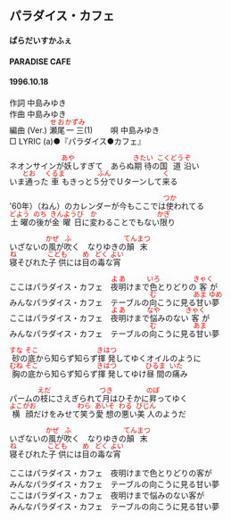 <style type="text/css">
	ruby{
	    ruby-position: over;
	}
	ruby > rt{font-size: 12px;color:red;}
	p{font:16px;font-size: '楷体'}
</style>
## パラダイス・カフェ
#### ぱらだいすかふぇ
#### PARADISE CAFE
#### 1996.10.18


作詞     中島みゆき　　　　　   
作曲      中島みゆき  　　　   
編曲 (Ver.) <ruby><rb>瀬尾</rb><rp>(</rp><rt>せお</rt><rp>)</rp></ruby><ruby><rb>一三</rb><rp>(</rp><rt>かずみ</rt><rp>)</rp></ruby>(1)　　
唄     中島みゆき    
□ LYRIC (a)●『パラダイス●カフェ』      
   
   
ネオンサインが<ruby><rb>妖</rb><rp>(</rp><rt>あや</rt><rp>)</rp></ruby>しすぎて　あらぬ<ruby><rb>期待</rb><rp>(</rp><rt>きたい</rt><rp>)</rp></ruby>の<ruby><rb>国道</rb><rp>(</rp><rt>こくどう</rt><rp>)</rp></ruby><ruby><rb>沿</rb><rp>(</rp><rt>ぞ</rt><rp>)</rp></ruby>い   
いま<ruby><rb>通</rb><rp>(</rp><rt>とお</rt><rp>)</rp></ruby>った<ruby><rb>車</rb><rp>(</rp><rt>くるま</rt><rp>)</rp></ruby>もきっと５<ruby><rb>分</rb><rp>(</rp><rt>ふん</rt><rp>)</rp></ruby>でＵターンして<ruby><rb>来</rb><rp>(</rp><rt>く</rt><rp>)</rp></ruby>る   
   
'60年）（ねん）のカレンダーが今もここでは<ruby><rb>使</rb><rp>(</rp><rt>つか</rt><rp>)</rp></ruby>われてる   
<ruby><rb>土曜</rb><rp>(</rp><rt>どよう</rt><rp>)</rp></ruby>の<ruby><rb>後</rb><rp>(</rp><rt>のち</rt><rp>)</rp></ruby>が<ruby><rb>金曜日</rb><rp>(</rp><rt>きんようび</rt><rp>)</rp></ruby>に<ruby><rb>変</rb><rp>(</rp><rt>か</rt><rp>)</rp></ruby>わることでもない<ruby><rb>限</rb><rp>(</rp><rt>かぎ</rt><rp>)</rp></ruby>り   
   
いざないの<ruby><rb>風</rb><rp>(</rp><rt>かぜ</rt><rp>)</rp></ruby>が<ruby><rb>吹</rb><rp>(</rp><rt>ふ</rt><rp>)</rp></ruby>く　なりゆきの<ruby><rb>顛末</rb><rp>(</rp><rt>てんまつ</rt><rp>)</rp></ruby>   
<ruby><rb>寝</rb><rp>(</rp><rt>ね</rt><rp>)</rp></ruby>そびれた<ruby><rb>子供</rb><rp>(</rp><rt>こども</rt><rp>)</rp></ruby>には<ruby><rb>目</rb><rp>(</rp><rt>め</rt><rp>)</rp></ruby>の<ruby><rb>毒</rb><rp>(</rp><rt>どく</rt><rp>)</rp></ruby>な<ruby><rb>宵</rb><rp>(</rp><rt>よい</rt><rp>)</rp></ruby>   
   
ここはパラダイス・カフェ　<ruby><rb>夜明</rb><rp>(</rp><rt>よあ</rt><rp>)</rp></ruby>けまで<ruby><rb>色</rb><rp>(</rp><rt>いろ</rt><rp>)</rp></ruby>とりどりの<ruby><rb>客</rb><rp>(</rp><rt>きゃく</rt><rp>)</rp></ruby>が   
みんなパラダイス・カフェ　テーブルの<ruby><rb>向</rb><rp>(</rp><rt>む</rt><rp>)</rp></ruby>こうに見る<ruby><rb>甘</rb><rp>(</rp><rt>あま</rt><rp>)</rp></ruby>い<ruby><rb>夢</rb><rp>(</rp><rt>ゆめ</rt><rp>)</rp></ruby>   
ここはパラダイス・カフェ　<ruby><rb>夜明</rb><rp>(</rp><rt>よあ</rt><rp>)</rp></ruby>けまで<ruby><rb>悩</rb><rp>(</rp><rt>なや</rt><rp>)</rp></ruby>みのない<ruby><rb>客</rb><rp>(</rp><rt>きゃく</rt><rp>)</rp></ruby>が   
みんなパラダイス・カフェ　テーブルの<ruby><rb>向</rb><rp>(</rp><rt>む</rt><rp>)</rp></ruby>こうに見る<ruby><rb>甘</rb><rp>(</rp><rt>あま</rt><rp>)</rp></ruby>い夢   
   
<ruby><rb>砂</rb><rp>(</rp><rt>すな</rt><rp>)</rp></ruby>の<ruby><rb>底</rb><rp>(</rp><rt>そこ</rt><rp>)</rp></ruby>から知らず知らず<ruby><rb>揮発</rb><rp>(</rp><rt>きはつ</rt><rp>)</rp></ruby>してゆくオイルのように   
<ruby><rb>胸</rb><rp>(</rp><rt>むね</rt><rp>)</rp></ruby>の<ruby><rb>底</rb><rp>(</rp><rt>そこ</rt><rp>)</rp></ruby>から知らず知らず<ruby><rb>揮発</rb><rp>(</rp><rt>きはつ</rt><rp>)</rp></ruby>してゆけ<ruby><rb>昼間</rb><rp>(</rp><rt>ひるま</rt><rp>)</rp></ruby>の<ruby><rb>痛</rb><rp>(</rp><rt>いた</rt><rp>)</rp></ruby>み   
   
パームの<ruby><rb>枝</rb><rp>(</rp><rt>えだ</rt><rp>)</rp></ruby>にさえぎられて<ruby><rb>月</rb><rp>(</rp><rt>つき</rt><rp>)</rp></ruby>はひそかに<ruby><rb>昇</rb><rp>(</rp><rt>のぼ</rt><rp>)</rp></ruby>ってゆく   
<ruby><rb>横顔</rb><rp>(</rp><rt>よこがお</rt><rp>)</rp></ruby>だけをみせて<ruby><rb>笑</rb><rp>(</rp><rt>わら</rt><rp>)</rp></ruby>う<ruby><rb>愛想</rb><rp>(</rp><rt>あいそ</rt><rp>)</rp></ruby>の<ruby><rb>悪</rb><rp>(</rp><rt>わる</rt><rp>)</rp></ruby>い<ruby><rb>美人</rb><rp>(</rp><rt>びじん</rt><rp>)</rp></ruby>のようだ   
   
いざないの<ruby><rb>風</rb><rp>(</rp><rt>かぜ</rt><rp>)</rp></ruby>が<ruby><rb>吹</rb><rp>(</rp><rt>ふ</rt><rp>)</rp></ruby>く　なりゆきの<ruby><rb>顛末</rb><rp>(</rp><rt>てんまつ</rt><rp>)</rp></ruby>   
<ruby><rb>寝</rb><rp>(</rp><rt>ね</rt><rp>)</rp></ruby>そびれた<ruby><rb>子供</rb><rp>(</rp><rt>こども</rt><rp>)</rp></ruby>には<ruby><rb>目</rb><rp>(</rp><rt>め</rt><rp>)</rp></ruby>の<ruby><rb>毒</rb><rp>(</rp><rt>どく</rt><rp>)</rp></ruby>な<ruby><rb>宵</rb><rp>(</rp><rt>よい</rt><rp>)</rp></ruby>   
   
ここはパラダイス・カフェ　夜明けまで色とりどりの客が   
みんなパラダイス・カフェ　テーブルの向こうに見る甘い夢   
ここはパラダイス・カフェ　夜明けまで悩みのない客が   
みんなパラダイス・カフェ　テーブルの向こうに見る甘い夢   